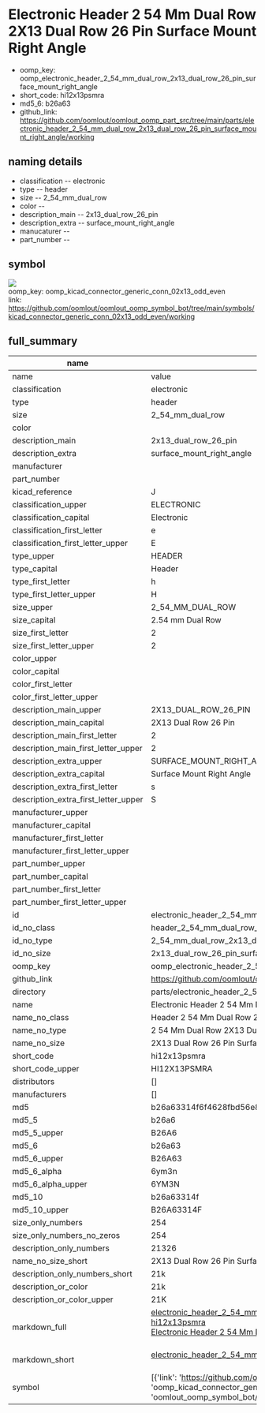 # Electronic Header 2 54 Mm Dual Row 2X13 Dual Row 26 Pin Surface Mount Right Angle

  
* oomp_key: oomp_electronic_header_2_54_mm_dual_row_2x13_dual_row_26_pin_surface_mount_right_angle 
* short_code: hi12x13psmra
* md5_6: b26a63  
* github_link: https://github.com/oomlout/oomlout_oomp_part_src/tree/main/parts/electronic_header_2_54_mm_dual_row_2x13_dual_row_26_pin_surface_mount_right_angle/working  
## naming details
* classification -- electronic
* type -- header
* size -- 2_54_mm_dual_row
* color -- 
* description_main -- 2x13_dual_row_26_pin
* description_extra -- surface_mount_right_angle
* manucaturer -- 
* part_number -- 



## symbol

![](symbol/{index}}/working/working_600.png)  
oomp_key: oomp_kicad_connector_generic_conn_02x13_odd_even  
link: https://github.com/oomlout/oomlout_oomp_symbol_bot/tree/main/symbols/kicad_connector_generic_conn_02x13_odd_even/working  


## full_summary
| name | value | 
| --- | --- | 
| name | value | 
| classification | electronic | 
| type | header | 
| size | 2_54_mm_dual_row | 
| color |  | 
| description_main | 2x13_dual_row_26_pin | 
| description_extra | surface_mount_right_angle | 
| manufacturer |  | 
| part_number |  | 
| kicad_reference | J | 
| classification_upper | ELECTRONIC | 
| classification_capital | Electronic | 
| classification_first_letter | e | 
| classification_first_letter_upper | E | 
| type_upper | HEADER | 
| type_capital | Header | 
| type_first_letter | h | 
| type_first_letter_upper | H | 
| size_upper | 2_54_MM_DUAL_ROW | 
| size_capital | 2.54 mm Dual Row | 
| size_first_letter | 2 | 
| size_first_letter_upper | 2 | 
| color_upper |  | 
| color_capital |  | 
| color_first_letter |  | 
| color_first_letter_upper |  | 
| description_main_upper | 2X13_DUAL_ROW_26_PIN | 
| description_main_capital | 2X13 Dual Row 26 Pin | 
| description_main_first_letter | 2 | 
| description_main_first_letter_upper | 2 | 
| description_extra_upper | SURFACE_MOUNT_RIGHT_ANGLE | 
| description_extra_capital | Surface Mount Right Angle | 
| description_extra_first_letter | s | 
| description_extra_first_letter_upper | S | 
| manufacturer_upper |  | 
| manufacturer_capital |  | 
| manufacturer_first_letter |  | 
| manufacturer_first_letter_upper |  | 
| part_number_upper |  | 
| part_number_capital |  | 
| part_number_first_letter |  | 
| part_number_first_letter_upper |  | 
| id | electronic_header_2_54_mm_dual_row_2x13_dual_row_26_pin_surface_mount_right_angle | 
| id_no_class | header_2_54_mm_dual_row_2x13_dual_row_26_pin_surface_mount_right_angle | 
| id_no_type | 2_54_mm_dual_row_2x13_dual_row_26_pin_surface_mount_right_angle | 
| id_no_size | 2x13_dual_row_26_pin_surface_mount_right_angle | 
| oomp_key | oomp_electronic_header_2_54_mm_dual_row_2x13_dual_row_26_pin_surface_mount_right_angle | 
| github_link | https://github.com/oomlout/oomlout_oomp_part_src/tree/main/parts/electronic_header_2_54_mm_dual_row_2x13_dual_row_26_pin_surface_mount_right_angle/working | 
| directory | parts/electronic_header_2_54_mm_dual_row_2x13_dual_row_26_pin_surface_mount_right_angle | 
| name | Electronic Header 2 54 Mm Dual Row 2X13 Dual Row 26 Pin Surface Mount Right Angle | 
| name_no_class | Header 2 54 Mm Dual Row 2X13 Dual Row 26 Pin Surface Mount Right Angle | 
| name_no_type | 2 54 Mm Dual Row 2X13 Dual Row 26 Pin Surface Mount Right Angle | 
| name_no_size | 2X13 Dual Row 26 Pin Surface Mount Right Angle | 
| short_code | hi12x13psmra | 
| short_code_upper | HI12X13PSMRA | 
| distributors | [] | 
| manufacturers | [] | 
| md5 | b26a63314f6f4628fbd56e8482820227 | 
| md5_5 | b26a6 | 
| md5_5_upper | B26A6 | 
| md5_6 | b26a63 | 
| md5_6_upper | B26A63 | 
| md5_6_alpha | 6ym3n | 
| md5_6_alpha_upper | 6YM3N | 
| md5_10 | b26a63314f | 
| md5_10_upper | B26A63314F | 
| size_only_numbers | 254 | 
| size_only_numbers_no_zeros | 254 | 
| description_only_numbers | 21326 | 
| name_no_size_short | 2X13 Dual Row 26 Pin Surface Mount Right Angle | 
| description_only_numbers_short | 21k | 
| description_or_color | 21k | 
| description_or_color_upper | 21K | 
| markdown_full | [electronic_header_2_54_mm_dual_row_2x13_dual_row_26_pin_surface_mount_right_angle](https://github.com/oomlout/oomlout_oomp_part_src/tree/main/parts/electronic_header_2_54_mm_dual_row_2x13_dual_row_26_pin_surface_mount_right_angle/working)<br>[hi12x13psmra](https://github.com/oomlout/oomlout_oomp_part_src/tree/main/parts/electronic_header_2_54_mm_dual_row_2x13_dual_row_26_pin_surface_mount_right_angle/working)<br>[Electronic Header 2 54 Mm Dual Row 2X13 Dual Row 26 Pin Surface Mount Right Angle](https://github.com/oomlout/oomlout_oomp_part_src/tree/main/parts/electronic_header_2_54_mm_dual_row_2x13_dual_row_26_pin_surface_mount_right_angle/working)<br><br> | 
| markdown_short | [electronic_header_2_54_mm_dual_row_2x13_dual_row_26_pin_surface_mount_right_angle](https://github.com/oomlout/oomlout_oomp_part_src/tree/main/parts/electronic_header_2_54_mm_dual_row_2x13_dual_row_26_pin_surface_mount_right_angle/working)<br><br> | 
| symbol | [{'link': 'https://github.com/oomlout/oomlout_oomp_symbol_bot/tree/main/symbols/kicad_connector_generic_conn_02x13_odd_even', 'oomp_key': 'oomp_kicad_connector_generic_conn_02x13_odd_even', 'directory': 'oomlout_oomp_symbol_bot/symbols/kicad_connector_generic_conn_02x13_odd_even//working/working.kicad_sym', 'index': 0}] | 
